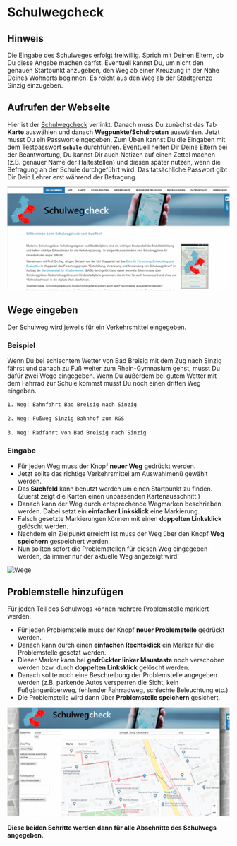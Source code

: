 # Schulwegcheck

## Hinweis

Die Eingabe des Schulweges erfolgt freiwillig. Sprich mit Deinen Eltern, ob Du diese Angabe machen darfst. Eventuell kannst Du, um nicht den genauen Startpunkt anzugeben, den Weg ab einer Kreuzung in der Nähe Deines Wohnorts beginnen.
Es reicht aus den Weg ab der Stadtgrenze Sinzig einzugeben.


## Aufrufen der Webseite

Hier ist der [Schulwegcheck](https://www.schulwegcheck.de) verlinkt.
Danach muss Du zunächst das Tab **Karte** auswählen und danach **Wegpunkte/Schulrouten** auswählen. Jetzt musst Du ein Passwort eingegeben. Zum Üben kannst Du die Eingaben mit dem Testpasswort **`schule`** durchführen. Eventuell helfen Dir Deine Eltern bei der Beantwortung, Du kannst Dir auch Notizen auf einen Zettel machen (z.B. genauer Name der Haltestellen) und diesen später nutzen, wenn die Befragung an der Schule durchgeführt wird. Das tatsächliche Passwort gibt Dir Dein Lehrer erst während der Befragung.

![Aufrufen](Aufrufen.gif)

## Wege eingeben

Der Schulweg wird jeweils für ein Verkehrsmittel eingegeben.

### Beispiel

Wenn Du bei schlechtem Wetter von Bad Breisig mit dem Zug nach Sinzig fährst und danach zu Fuß weiter zum Rhein-Gymnasium gehst, musst Du dafür zwei Wege eingegeben.
 Wenn Du außerdem bei gutem Wetter mit dem Fahrrad zur Schule kommst musst Du noch einen dritten Weg eingeben. 
    
    1. Weg: Bahnfahrt Bad Breisig nach Sinzig

    2. Weg: Fußweg Sinzig Bahnhof zum RGS

    3. Weg: Radfahrt von Bad Breisig nach Sinzig

### Eingabe

* Für jeden Weg muss der Knopf **neuer Weg** gedrückt werden.
* Jetzt sollte das richtige Verkehrsmittel am Auswahlmenü gewählt werden.
* Das **Suchfeld** kann benutzt werden um einen Startpunkt zu finden. (Zuerst zeigt die Karten einen unpassenden Kartenausschnitt.)
* Danach kann der Weg durch entsprechende Wegmarken beschrieben werden. Dabei setzt ein **einfacher Linksklick** eine Markierung.
* Falsch gesetzte Markierungen können mit einen **doppelten Linksklick** gelöscht werden.
* Nachdem ein Zielpunkt erreicht ist muss der Weg über den Knopf **Weg speichern** gespeichert werden.
* Nun sollten sofort die Problemstellen für diesen Weg eingegeben werden, da immer nur der aktuelle Weg angezeigt wird!

![Wege](Wege.gif)

## Problemstelle hinzufügen

Für jeden Teil des Schulwegs können mehrere Problemstelle markiert werden. 

* Für jeden Problemstelle muss der Knopf **neuer Problemstelle** gedrückt werden.
* Danach kann durch einen **einfachen Rechtsklick** ein Marker für die Problemstelle gesetzt werden.
* Dieser Marker kann bei **gedrückter linker Maustaste** noch verschoben werden bzw. durch **doppelten Linksklick** gelöscht werden.
* Danach sollte noch eine Beschreibung der Problemstelle angegeben werden (z.B. parkende Autos versperren die Sicht, kein Fußgängerüberweg, fehlender Fahrradweg, schlechte Beleuchtung etc.)
* Die Problemstelle wird dann über **Problemstelle speichern** gesichert.

![Problemstelle](Problemstelle.gif)

**Diese beiden Schritte werden dann für alle Abschnitte des Schulwegs angegeben.**
